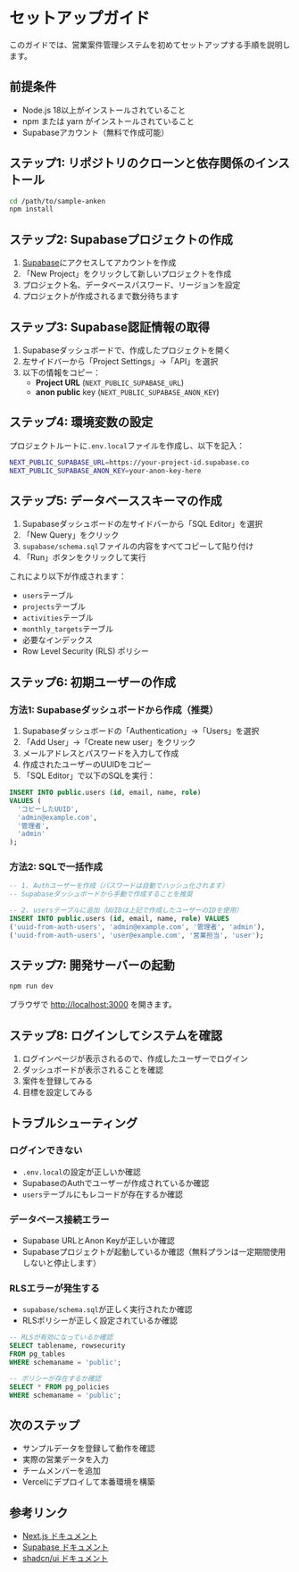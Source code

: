 # セットアップガイド

このガイドでは、営業案件管理システムを初めてセットアップする手順を説明します。

## 前提条件

- Node.js 18以上がインストールされていること
- npm または yarn がインストールされていること
- Supabaseアカウント（無料で作成可能）

## ステップ1: リポジトリのクローンと依存関係のインストール

```bash
cd /path/to/sample-anken
npm install
```

## ステップ2: Supabaseプロジェクトの作成

1. [Supabase](https://supabase.com)にアクセスしてアカウントを作成
2. 「New Project」をクリックして新しいプロジェクトを作成
3. プロジェクト名、データベースパスワード、リージョンを設定
4. プロジェクトが作成されるまで数分待ちます

## ステップ3: Supabase認証情報の取得

1. Supabaseダッシュボードで、作成したプロジェクトを開く
2. 左サイドバーから「Project Settings」→「API」を選択
3. 以下の情報をコピー：
   - **Project URL** (`NEXT_PUBLIC_SUPABASE_URL`)
   - **anon public** key (`NEXT_PUBLIC_SUPABASE_ANON_KEY`)

## ステップ4: 環境変数の設定

プロジェクトルートに`.env.local`ファイルを作成し、以下を記入：

```bash
NEXT_PUBLIC_SUPABASE_URL=https://your-project-id.supabase.co
NEXT_PUBLIC_SUPABASE_ANON_KEY=your-anon-key-here
```

## ステップ5: データベーススキーマの作成

1. Supabaseダッシュボードの左サイドバーから「SQL Editor」を選択
2. 「New Query」をクリック
3. `supabase/schema.sql`ファイルの内容をすべてコピーして貼り付け
4. 「Run」ボタンをクリックして実行

これにより以下が作成されます：
- `users`テーブル
- `projects`テーブル
- `activities`テーブル
- `monthly_targets`テーブル
- 必要なインデックス
- Row Level Security (RLS) ポリシー

## ステップ6: 初期ユーザーの作成

### 方法1: Supabaseダッシュボードから作成（推奨）

1. Supabaseダッシュボードの「Authentication」→「Users」を選択
2. 「Add User」→「Create new user」をクリック
3. メールアドレスとパスワードを入力して作成
4. 作成されたユーザーのUUIDをコピー
5. 「SQL Editor」で以下のSQLを実行：

```sql
INSERT INTO public.users (id, email, name, role)
VALUES (
  'コピーしたUUID',
  'admin@example.com',
  '管理者',
  'admin'
);
```

### 方法2: SQLで一括作成

```sql
-- 1. Authユーザーを作成（パスワードは自動でハッシュ化されます）
-- Supabaseダッシュボードから手動で作成することを推奨

-- 2. usersテーブルに追加（UUIDは上記で作成したユーザーのIDを使用）
INSERT INTO public.users (id, email, name, role) VALUES
('uuid-from-auth-users', 'admin@example.com', '管理者', 'admin'),
('uuid-from-auth-users', 'user@example.com', '営業担当', 'user');
```

## ステップ7: 開発サーバーの起動

```bash
npm run dev
```

ブラウザで [http://localhost:3000](http://localhost:3000) を開きます。

## ステップ8: ログインしてシステムを確認

1. ログインページが表示されるので、作成したユーザーでログイン
2. ダッシュボードが表示されることを確認
3. 案件を登録してみる
4. 目標を設定してみる

## トラブルシューティング

### ログインできない

- `.env.local`の設定が正しいか確認
- SupabaseのAuthでユーザーが作成されているか確認
- `users`テーブルにもレコードが存在するか確認

### データベース接続エラー

- Supabase URLとAnon Keyが正しいか確認
- Supabaseプロジェクトが起動しているか確認（無料プランは一定期間使用しないと停止します）

### RLSエラーが発生する

- `supabase/schema.sql`が正しく実行されたか確認
- RLSポリシーが正しく設定されているか確認

```sql
-- RLSが有効になっているか確認
SELECT tablename, rowsecurity 
FROM pg_tables 
WHERE schemaname = 'public';

-- ポリシーが存在するか確認
SELECT * FROM pg_policies 
WHERE schemaname = 'public';
```

## 次のステップ

- サンプルデータを登録して動作を確認
- 実際の営業データを入力
- チームメンバーを追加
- Vercelにデプロイして本番環境を構築

## 参考リンク

- [Next.js ドキュメント](https://nextjs.org/docs)
- [Supabase ドキュメント](https://supabase.com/docs)
- [shadcn/ui ドキュメント](https://ui.shadcn.com)

